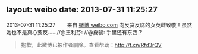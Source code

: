 layout: weibo
date: 2013-07-31 11:25:27
---
<meta name="referrer" content="no-referrer" />

2013-07-31 11:25:27  &nbsp;&nbsp;&nbsp;&nbsp;&nbsp;&nbsp; 来自 <a href="http://weibo.com/" rel="nofollow">微博 weibo.com</a>
向反贪反腐的女英雌致敬！虽然她也不是真心要反……//@王利芬: //@夏骏: 手里还有东西？
>  抱歉，此微博已被作者删除。查看帮助：http://t.cn/Rfd3rQV
